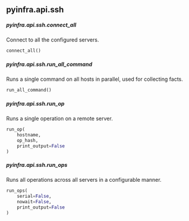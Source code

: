 ## pyinfra.api.ssh


##### pyinfra.api.ssh.connect_all

Connect to all the configured servers.

```py
connect_all()
```


##### pyinfra.api.ssh.run_all_command

Runs a single command on all hosts in parallel, used for collecting facts.

```py
run_all_command()
```


##### pyinfra.api.ssh.run_op

Runs a single operation on a remote server.

```py
run_op(
    hostname,
    op_hash,
    print_output=False
)
```


##### pyinfra.api.ssh.run_ops

Runs all operations across all servers in a configurable manner.

```py
run_ops(
    serial=False,
    nowait=False,
    print_output=False
)
```
